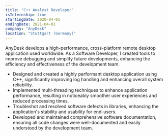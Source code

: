 ```yaml
---
title: "C++ Analyst Developer"
isInternship: true
startingDate: 2020-04-01
endingDate: 2021-04-01
company: "AnyDesk"
location: "Stuttgart (Germany)"
---
```


AnyDesk develops a high-performance, cross-platform remote desktop application used worldwide. As a Software Developer, I created tools to improve debugging and simplify future developments, enhancing the efficiency and effectiveness of the development team.

- Designed and created a highly performant desktop application using C++, significantly improving log handling and enhancing overall system reliability.
- Implemented multi-threading techniques to enhance application performance, resulting in noticeably smoother user experiences and reduced processing times.
- Troubleshot and resolved software defects in libraries, enhancing the application's stability and usability for end-users.
- Developed and maintained comprehensive software documentation, ensuring all code changes were well-documented and easily understood by the development team.
